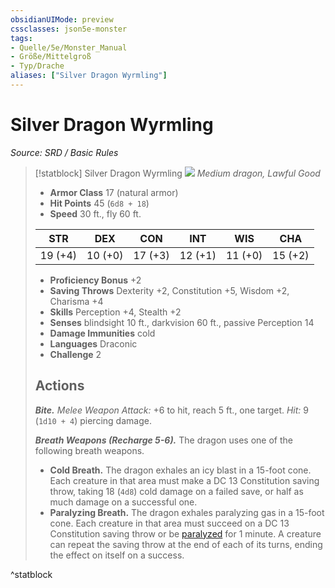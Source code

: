 ```yaml
---
obsidianUIMode: preview
cssclasses: json5e-monster
tags:
- Quelle/5e/Monster_Manual
- Größe/Mittelgroß
- Typ/Drache
aliases: ["Silver Dragon Wyrmling"]
---
```

# Silver Dragon Wyrmling
*Source: SRD / Basic Rules*  

> [!statblock] Silver Dragon Wyrmling
> ![](compendium/bestiary/dragon/token/silver-dragon-wyrmling.png#token)
> *Medium dragon, Lawful Good*
> 
> - **Armor Class** 17  (natural armor)
> - **Hit Points** 45 (`6d8 + 18`)
> - **Speed** 30 ft., fly 60 ft.
> 
> |STR|DEX|CON|INT|WIS|CHA|
> |:---:|:---:|:---:|:---:|:---:|:---:|
> |19 (+4)|10 (+0)|17 (+3)|12 (+1)|11 (+0)|15 (+2)|
> 
> - **Proficiency Bonus** +2
> - **Saving Throws** Dexterity +2, Constitution +5, Wisdom +2, Charisma +4
> - **Skills** Perception +4, Stealth +2
> - **Senses** blindsight 10 ft., darkvision 60 ft., passive Perception 14
> - **Damage Immunities** cold
> - **Languages** Draconic
> - **Challenge** 2
> 
> ## Actions
> 
> ***Bite.*** *Melee Weapon Attack:* +6 to hit, reach 5 ft., one target. *Hit:* 9 (`1d10 + 4`) piercing damage.
> 
> ***Breath Weapons (Recharge 5-6).*** The dragon uses one of the following breath weapons.
> 
> - **Cold Breath.** The dragon exhales an icy blast in a 15-foot cone. Each creature in that area must make a DC 13 Constitution saving throw, taking 18 (`4d8`) cold damage on a failed save, or half as much damage on a successful one.  
> - **Paralyzing Breath.** The dragon exhales paralyzing gas in a 15-foot cone. Each creature in that area must succeed on a DC 13 Constitution saving throw or be [paralyzed](rules/conditions.md#paralyzed) for 1 minute. A creature can repeat the saving throw at the end of each of its turns, ending the effect on itself on a success.  
^statblock